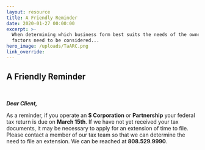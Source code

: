 ```yaml
---
layout: resource
title: A Friendly Reminder
date: 2020-01-27 00:00:00
excerpt: >-
  When determining which business form best suits the needs of the owners, many
  factors need to be considered...
hero_image: /uploads/TaARC.png
link_override:
---
```


## **A Friendly Reminder**

&nbsp;

***Dear Client,***

As a reminder, if you operate an **S Corporation** or **Partnership** your federal tax return is due on **March 15th**. If we have not yet received your tax documents, it may be necessary to apply for an extension of time to file.&nbsp; Please contact a member of our tax team so that we can determine the need to file an extension. We can be reached at&nbsp;**808\.529.9990**.

&nbsp;
